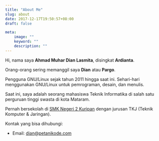 ```yaml
---
title: "About Me"
slug: about
date: 2017-12-17T19:50:57+08:00
draft: false

meta:
    image: ""
    keyword: ""
    description: ""
---
```


Hi, nama saya __Ahmad Muhar Dian Lasmita__, disingkat __Ardianta__.

Orang-orang sering memanggil saya __Dian__ atau __Pargo__.

Pengguna GNU/Linux sejak tahun 2011 hingga saat ini. Sehari-hari menggunakan GNU/Linux untuk pemrograman, desain, dan menulis.

Saat ini, saya adalah seorang mahasiswa Teknik Informatika di 
salah satu perguruan tinggi swasta di kota Mataram.

Pernah bersekolah di [SMK Negeri 2 Kuripan](http://www.smkn2kuripan.sch.id/) dengan jurusan TKJ
(Teknik Komputer & Jaringan).

Kontak yang bisa dihubungi:

- Email: <a href="mailto:dian@petanikode.com">dian@petanikode.com</a>
